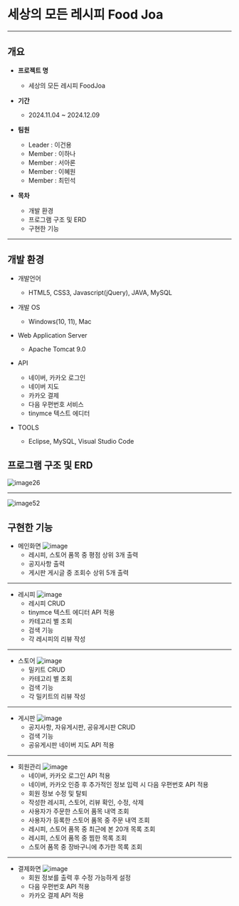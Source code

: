 # 세상의 모든 레시피 Food Joa

***

## 개요

* **프로젝트 명**
  - 세상의 모든 레시피 FoodJoa
    
* **기간**
  - 2024.11.04 ~ 2024.12.09

* **팀원**
  - Leader : 이건용
  - Member : 이하나
  - Member : 서아론
  - Member : 이혜원
  - Member : 최민석

* **목차**
  - 개발 환경
  - 프로그램 구조 및 ERD
  - 구현한 기능

***

## 개발 환경

* 개발언어
  - HTML5, CSS3, Javascript(jQuery), JAVA, MySQL
  
* 개발 OS
  - Windows(10, 11), Mac

* Web Application Server
  - Apache Tomcat 9.0

* API
  - 네이버, 카카오 로그인
  - 네이버 지도
  - 카카오 결제
  - 다음 우편번호 서비스
  - tinymce 텍스트 에디터

* TOOLS
  - Eclipse, MySQL, Visual Studio Code
 
## 프로그램 구조 및 ERD
![image26](https://github.com/user-attachments/assets/2d8980bb-4cc7-4c53-a1e0-5d5f0b18af60)

---

![image52](https://github.com/user-attachments/assets/10a3ae15-24a7-409f-b4d6-090d545eb073)

## 구현한 기능

* 메인화면
![image](https://github.com/user-attachments/assets/388cca2c-c8e5-4d96-bdb6-e488a029175c)
  - 레시피, 스토어 품목 중 평점 상위 3개 출력
  - 공지사항 출력
  - 게시판 게시글 중 조회수 상위 5개 출력
---

* 레시피
![image](https://github.com/user-attachments/assets/22294854-fad1-42cd-bb55-d371f0f2c92b)
  - 레시피 CRUD
  - tinymce 텍스트 에디터 API 적용
  - 카테고리 별 조회
  - 검색 기능
  - 각 레시피의 리뷰 작성

---
    
* 스토어
![image](https://github.com/user-attachments/assets/716242a5-d8ea-440d-bc58-42696ecf159b)
  - 밀키트 CRUD
  - 카테고리 별 조회
  - 검색 기능
  - 각 밀키트의 리뷰 작성

---

* 게시판
![image](https://github.com/user-attachments/assets/98700e8b-c962-4f2e-b0ca-61ccc0a0188a)
  - 공지사항, 자유게시판, 공유게시판 CRUD
  - 검색 기능
  - 공유게시판 네이버 지도 API 적용

---

* 회원관리
![image](https://github.com/user-attachments/assets/23ba5f94-33ef-4684-b894-545fbf8231f6)
  - 네이버, 카카오 로그인 API 적용
  - 네이버, 카카오 인증 후 추가적인 정보 입력 시 다음 우편번호 API 적용
  - 회원 정보 수정 및 탈퇴
  - 작성한 레시피, 스토어, 리뷰 확인, 수정, 삭제
  - 사용자가 주문한 스토어 품목 내역 조회
  - 사용자가 등록한 스토어 품목 중 주문 내역 조회
  - 레시피, 스토어 품목 중 최근에 본 20개 목록 조회
  - 레시피, 스토어 품목 중 찜한 목록 조회
  - 스토어 품목 중 장바구니에 추가한 목록 조회

---

* 결제화면
![image](https://github.com/user-attachments/assets/2502f19c-9795-43d2-8302-506efb86ebfb)
  - 회원 정보를 출력 후 수정 가능하게 설정
  - 다음 우편번호 API 적용
  - 카카오 결제 API 적용

